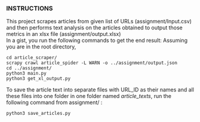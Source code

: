 <h3>INSTRUCTIONS</h3>

This project scrapes articles from given list of URLs (assignment/Input.csv) and then performs text analysis on the articles obtained to output those metrics in an xlsx file (assignment/output.xlsx)
<br>
In a gist, you run the following commands to get the end result:
Assuming you are in the root directory,

```
cd article_scraper/
scrapy crawl article_spider -L WARN -o ../assignment/output.json
cd ../assignment/
python3 main.py
python3 get_xl_output.py
```

To save the article text into separate files with URL_ID as their names and all these files into one folder in one folder named *article_texts*, run the following command from assignment/ :

```
python3 save_articles.py
```
